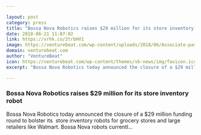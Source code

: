 ```yaml
---

layout: post
category: press
title: "Bossa Nova Robotics raises $29 million for its store inventory robot"
date: 2018-06-21 11:07:02
link: https://vrhk.co/2trbHV1
image: https://venturebeat.com/wp-content/uploads/2018/06/Associate-passing-by.png?fit=3840%2C2160&strip=all
domain: venturebeat.com
author: "VentureBeat"
icon: https://venturebeat.com/wp-content/themes/vb-news/img/favicon.ico
excerpt: "Bossa Nova Robotics today announced the closure of a $29 million funding round to bolster its  store inventory robots for grocery stores and large retailers like Walmart. Bossa Nova robots currentl…"

---
```


### Bossa Nova Robotics raises $29 million for its store inventory robot

Bossa Nova Robotics today announced the closure of a $29 million funding round to bolster its  store inventory robots for grocery stores and large retailers like Walmart. Bossa Nova robots currentl…